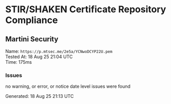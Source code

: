 # STIR/SHAKEN Certificate Repository Compliance

## Martini Security

Name: `https://p.mtsec.me/2e5a/YCNwoDCYP22U.pem`\
Tested At: 18 Aug 25 21:04 UTC\
Time: 175ms

### Issues

no warning, or error, or notice date level issues were found

Generated: 18 Aug 25 21:13 UTC